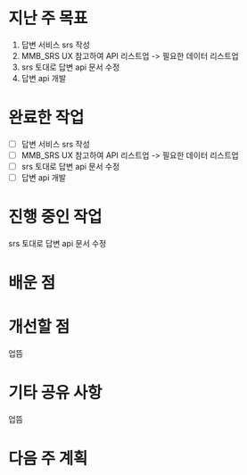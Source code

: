 # 지난 주 목표
1. 답변 서비스 srs 작성
2. MMB_SRS UX 참고하여 API 리스트업 -> 필요한 데이터 리스트업
3. srs 토대로 답변 api 문서 수정
4. 답변 api 개발
# 완료한 작업
- [ ] 답변 서비스 srs 작성
- [ ] MMB_SRS UX 참고하여 API 리스트업 -> 필요한 데이터 리스트업
- [ ] srs 토대로 답변 api 문서 수정
- [ ] 답변 api 개발

# 진행 중인 작업
srs 토대로 답변 api 문서 수정

# 배운 점


# 개선할 점
업뜸

# 기타 공유 사항
업뜸

# 다음 주 계획
